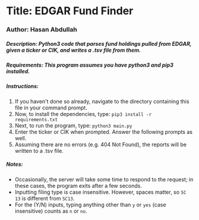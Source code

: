 # Title: EDGAR Fund Finder
### Author: Hasan Abdullah
##### Description: Python3 code that parses fund holdings pulled from EDGAR, given a ticker or CIK, and writes a .tsv file from them.
##### Requirements: This program assumes you have python3 and pip3 installed.

##### Instructions:
1. If you haven't done so already, navigate to the directory containing this file in your command prompt.
2. Now, to install the dependencies, type: `pip3 install -r requirements.txt`
3. Next, to run the program, type: `python3 main.py`
4. Enter the ticker or CIK when prompted. Answer the following prompts as well.
5. Assuming there are no errors (e.g. 404 Not Found), the reports will be written to a .tsv file.

##### Notes:
- Occasionally, the server will take some time to respond to the request; in these cases, the program exits after a few seconds.
- Inputting filing type is case insensitive. However, spaces matter, so `SC 13` is different from `SC13`.
- For the (Y/N) inputs, typing anything other than `y` or `yes` (case insensitive) counts as `n` or `no`.
